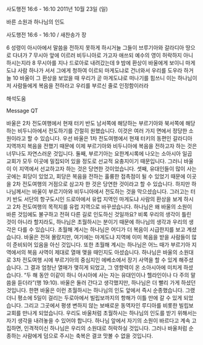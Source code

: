 사도행전 16:6 - 16:10 
2011년 10월 23일 (일)

바른 소원과 하나님의 인도



사도행전 16:6 - 16:10 / 새찬송가  장


6 성령이 아시아에서 말씀을 전하지 못하게 하시거늘 그들이 브루기아와 갈라디아 땅으로 다녀가
7 무시아 앞에 이르러 비두니아로 가고자 애쓰되 예수의 영이 허락하지 아니하시는지라
8 무시아를 지나 드로아로 내려갔는데
9 밤에 환상이 바울에게 보이니 마게도냐 사람 하나가 서서 그에게 청하여 이르되 마게도냐로 건너와서 우리를 도우라 하거늘
10 바울이 그 환상을 보았을 때 우리가 곧 마게도냐로 떠나기를 힘쓰니 이는 하나님이 저 사람들에게 복음을 전하라고 우리를 부르신 줄로 인정함이러라

해석도움





Message QT

바울은 2차 전도여행에서 현재 터키 반도 남서쪽에 해당하는 부르기아와 북서쪽에 해당하는 비두니아에서 전도하기를 간절히 원했습니다. 이것은 여러 가지 면에서 정당한 소원이라고 할 수 있습니다. 우선 바울은 1차 전도여행에서 현재 터키의 동편인 갈라디아 지역까지 복음을 전했기 때문에 이제 부르기아와 비두니아에 복음을 전하고자 하는 것은 너무나도 자연스러운 것입니다. 둘째, 부르기아는 요한계시록에 나오는 소아시아 일곱 교회가 모두 이곳에 밀집되어 있을 정도로 선교적 요충지이기 때문입니다. 그러니 바울이 이 지역에서 선교하고자 하는 것은 당연한 것이었습니다. 셋째, 유대인들이 많이 사는 곳에는 회당이 있었고, 회당은 복음을 전하는 훌륭한 접촉점이 될 수 있었기 때문에 이곳을 2차 전도여행의 거점으로 삼고자 한 것은 당연한 것이라고 할 수 있습니다. 하지만 하나님께서는 바울이 부르기아와 비두니아에서 전도하는 것을 막으셨습니다. 그러고는 터키 반도 서단의 항구도시인 드로아에서 유럽 지역인 마게도냐 사람의 환상을 보게 하시고 2차 전도여행의 목적지를 유럽 지역으로 바꾸셨습니다.
하나님은 왜 바울의 소원이 바른 것임에도 불구하고 전혀 다른 길로 인도하신 것일까요? 비록 우리의 생각이 틀린 것이 아니라 할지라도, 하나님은 초월하시는 분이기 때문에 하나님의 생각과 우리의 생각은 다를 수 있습니다. 초월해 계시는 하나님은 어디가 더 복음이 시급한지를 보고 계셨습니다. 바울은 전혀 몰랐지만, 여기에는 마게도냐 지역에 이미 복음을 받을 사람들이 많이 준비되어 있음을 아신 것입니다. 또한 초월해 계시는 하나님은 어느 때가 부르기아 지역에서의 복음 사역이 제대로 열매 맺을 때인지도 아셨습니다. 하나님은 바울의 소원대로 3차 전도여행 시에 부르기아의 중심지인 에베소에서 장기 사역을 할 수 있게 해주셨습니다. 그 결과 엄청난 열매가 맺히게 되었고, 그 영향력이 온 소아시아에 미치게 하셨습니다. “두 해 동안 이같이 하니 아시아에 사는 자는 유대인이나 헬라인이나 다 주의 말씀을 듣더라”(행 19:10). 바울은 둘러 간다고 생각했지만, 하나님은 더 빨리 가게 하셨던 것입니다.
한편 바울은 이런 초월하시는 하나님의 인도 앞에서 즉시 순종했습니다. 그랬더니 평소에 5일이 걸리는 두로아에서 빌립보까지의 항해가 이틀 만에 갈 수 있게 되었습니다. 그리고 그곳에서 평생 변하지 않는 보배로운 동역자인 루디아를 비롯한 빌립보교회를 만나게 되었습니다. 
우리도 바울처럼 초월하시는 하나님의 인도를 받기 위해서는 자기 생각을 내려놓을 수 있어야 합니다. 하나님 앞에서 자기의 소원이 바르다고 계속 고집하면, 인격적이신 하나님은 우리의 소원대로 허락하실 것입니다. 그러나 바울처럼 순종하는 사람에게 덤으로 주시는 축복은 결코 맛볼 수 없을 것입니다.